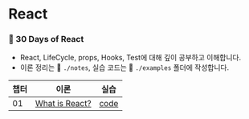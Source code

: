 # React

### 📑 30 Days of React

- React, LifeCycle, props, Hooks, Test에 대해 깊이 공부하고 이해합니다.
- 이론 정리는 📁 `./notes`, 실습 코드는 📁 `./examples` 폴더에 작성합니다.


| 챕터 | 이론                              | 실습                       |
|------|---------------------------------|--------------------------|
| 01 | [What is React?](./notes/01.md) | [code](./examples/01.js) |